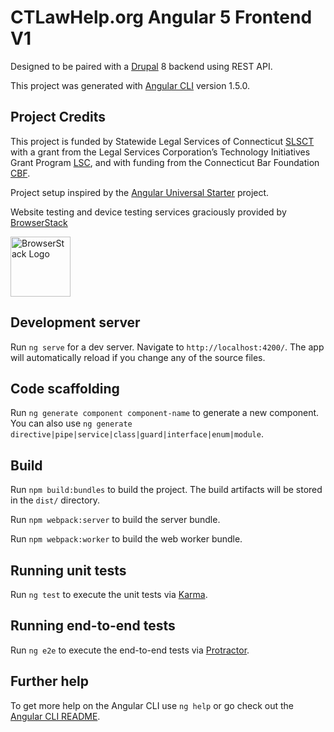 # CTLawHelp.org Angular 5 Frontend V1

Designed to be paired with a [Drupal](https://drupal.org) 8 backend using REST API.

This project was generated with [Angular CLI](https://github.com/angular/angular-cli) version 1.5.0.

## Project Credits

This project is funded by Statewide Legal Services of Connecticut [SLSCT](https://www.slsct.org/) with a grant from the Legal Services Corporation’s Technology Initiatives Grant Program [LSC](https://www.lsc.gov/), and with funding from the Connecticut Bar Foundation [CBF](https://www.ctbarfdn.org/).

Project setup inspired by the [Angular Universal Starter](https://github.com/angular/universal-starter) project.

Website testing and device testing services graciously provided by [BrowserStack](https://www.browserstack.com)

<img src="https://ctlawhelp.org/files/browserstack.png" alt="BrowserStack Logo" height="96" />

## Development server

Run `ng serve` for a dev server. Navigate to `http://localhost:4200/`. The app will automatically reload if you change any of the source files.

## Code scaffolding

Run `ng generate component component-name` to generate a new component. You can also use `ng generate directive|pipe|service|class|guard|interface|enum|module`.

## Build

Run `npm build:bundles` to build the project. The build artifacts will be stored in the `dist/` directory.

Run `npm webpack:server` to build the server bundle.

Run `npm webpack:worker` to build the web worker bundle.

## Running unit tests

Run `ng test` to execute the unit tests via [Karma](https://karma-runner.github.io).

## Running end-to-end tests

Run `ng e2e` to execute the end-to-end tests via [Protractor](http://www.protractortest.org/).

## Further help

To get more help on the Angular CLI use `ng help` or go check out the [Angular CLI README](https://github.com/angular/angular-cli/blob/master/README.md).
